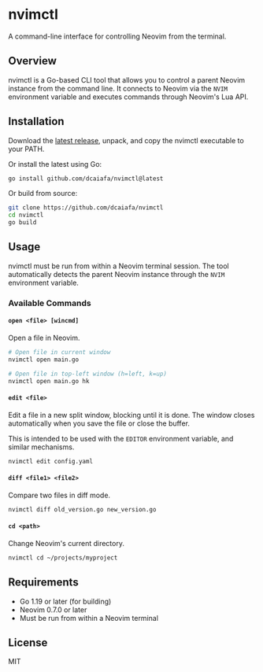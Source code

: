 # nvimctl

A command-line interface for controlling Neovim from the terminal.

## Overview

nvimctl is a Go-based CLI tool that allows you to control a parent Neovim
instance from the command line. It connects to Neovim via the `NVIM` environment
variable and executes commands through Neovim's Lua API.

## Installation

Download the [latest
release](https://github.com/dcaiafa/nvimctl/releases/latest), unpack, and copy
the nvimctl executable to your PATH.

Or install the latest using Go:

```bash
go install github.com/dcaiafa/nvimctl@latest
```

Or build from source:

```bash
git clone https://github.com/dcaiafa/nvimctl
cd nvimctl
go build
```

## Usage

nvimctl must be run from within a Neovim terminal session. The tool
automatically detects the parent Neovim instance through the `NVIM` environment
variable.

### Available Commands

#### `open <file> [wincmd]`
Open a file in Neovim.

```bash
# Open file in current window
nvimctl open main.go

# Open file in top-left window (h=left, k=up)
nvimctl open main.go hk
```
#### `edit <file>`
Edit a file in a new split window, blocking until it is done. The window closes
automatically when you save the file or close the buffer. 

This is intended to be used with the `EDITOR` environment variable, and similar
mechanisms.

```bash
nvimctl edit config.yaml
```

#### `diff <file1> <file2>`
Compare two files in diff mode. 

```bash
nvimctl diff old_version.go new_version.go
```

#### `cd <path>`
Change Neovim's current directory.

```bash
nvimctl cd ~/projects/myproject
```

## Requirements

- Go 1.19 or later (for building)
- Neovim 0.7.0 or later
- Must be run from within a Neovim terminal

## License

MIT
